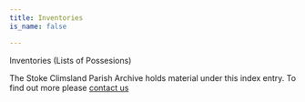 ```yaml
---
title: Inventories
is_name: false

---
```


Inventories (Lists of Possesions)


The Stoke Climsland Parish Archive holds material under this index entry. To find out more please [contact us](/contact/)
